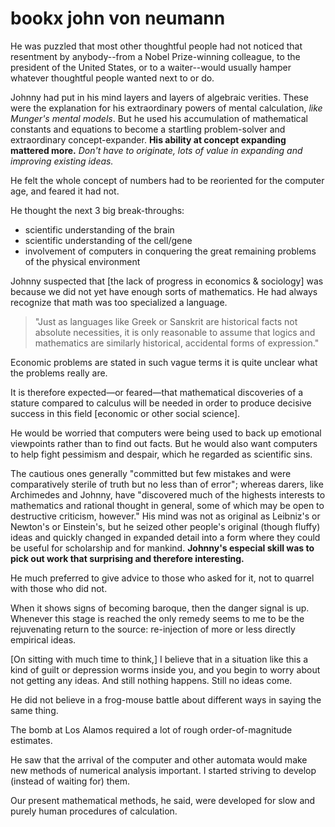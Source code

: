 # bookx john von neumann

He was puzzled that most other thoughtful people had not noticed that resentment by anybody--from a Nobel Prize-winning colleague, to the president of the United States, or to a waiter--would usually hamper whatever thoughtful people wanted next to or do.

Johnny had put in his mind layers and layers of algebraic verities.  These were the explanation for his extraordinary powers of mental calculation, _like Munger's mental models_.  But he used his accumulation of mathematical constants and equations to become a startling problem-solver and extraordinary concept-expander.  **His ability at concept expanding mattered more.** *Don't have to originate, lots of value in expanding and improving existing ideas.*

He felt the whole concept of numbers had to be reoriented for the computer age, and feared it had not.

He thought the next 3 big break-throughs:

- scientific understanding of the brain
- scientific understanding of the cell/gene
- involvement of computers in conquering the great remaining problems of the physical environment

Johnny suspected that [the lack of progress in economics & sociology] was because we did not yet have enough sorts of mathematics.  He had always recognize that math was too specialized a language.

> "Just as languages like Greek or Sanskrit are historical facts not absolute necessities, it is only reasonable to assume that logics and mathematics are similarly historical, accidental forms of expression."

Economic problems are stated in such vague terms it is quite unclear what the problems really are.

It is therefore expected—or feared—that mathematical discoveries of a stature compared to calculus will be needed in order to produce decisive success in this field [economic or other social science].

He would be worried that computers were being used to back up emotional viewpoints rather than to find out facts. But he would also want computers to help fight pessimism and despair, which he regarded as scientific sins.

The cautious ones generally "committed but few mistakes and were comparatively sterile of truth but no less than of error"; whereas darers, like Archimedes and Johnny, have "discovered much of the highests interests to mathematics and rational thought in general, some of which may be open to destructive criticism, however." His mind was not as original as Leibniz's or Newton's or Einstein's, but he seized other people's original (though fluffy) ideas and quickly changed in expanded detail into a form where they could be useful for scholarship and for mankind. **Johnny's especial skill was to pick out work that surprising and therefore interesting.**

He much preferred to give advice to those who asked for it, not to quarrel with those who did not.

When it shows signs of becoming baroque, then the danger signal is up.  Whenever this stage is reached the only remedy seems to me to be the rejuvenating return to the source: re-injection of more or less directly empirical ideas.

[On sitting with much time to think,] I believe that in a situation like this a kind of guilt or depression worms inside you, and you begin to worry about not getting any ideas. And still nothing happens. Still no ideas come.

He did not believe in a frog-mouse battle about different ways in saying the same thing.

The bomb at Los Alamos required a lot of rough order-of-magnitude estimates.

He saw that the arrival of the computer and other automata would make new methods of numerical analysis important.  I started striving to develop (instead of waiting for) them.

Our present mathematical methods, he said, were developed for slow and purely human procedures of calculation.
